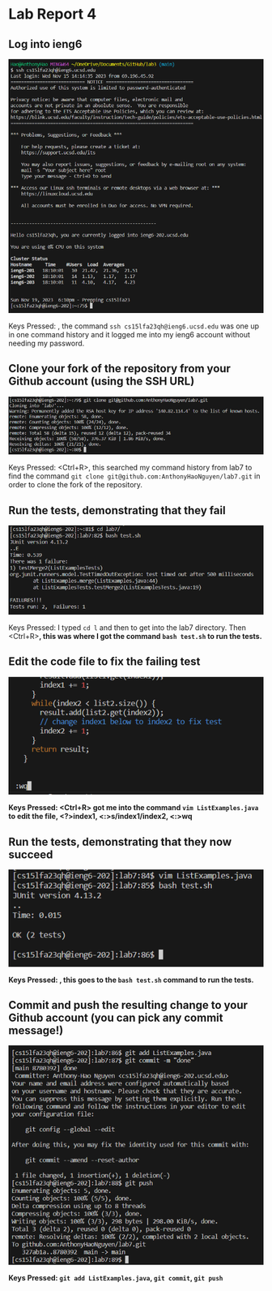 # Lab Report 4
## Log into ieng6


![Image](aa4.png)


Keys Pressed: <up> <enter> , the command `ssh cs15lfa23qh@ieng6.ucsd.edu` was one up in one command history and it logged me into my ieng6 account without needing my password. 
## Clone your fork of the repository from your Github account (using the SSH URL)


![Image](aa5.png)


Keys Pressed: <Ctrl+R><G><Enter>, this searched my command history from lab7 to find the command `git clone git@github.com:AnthonyHaoNguyen/lab7.git` in order to clone the fork of the repository.
## Run the tests, demonstrating that they fail


![Image](aa6.png)


Keys Pressed: I typed `cd l` and then <Tab><Enter> to get into the lab7 directory. Then <Ctrl+R><B><Enter>, this was where I got the command `bash test.sh` to run the tests.
## Edit the code file to fix the failing test


![Image](aa7.png)


Keys Pressed: <Ctrl+R><V><Enter> got me into the command `vim ListExamples.java` to edit the file, <?>index1<enter>, <:>s/index1/index2<enter>, <:>wq<enter> 
## Run the tests, demonstrating that they now succeed


![Image](aa8.png)


Keys Pressed: <up><up><enter>, this goes to the `bash test.sh` command to run the tests.
## Commit and push the resulting change to your Github account (you can pick any commit message!)


![Image](aa9up.png)


Keys Pressed: `git add ListExamples.java`, `git commit`, `git push`
